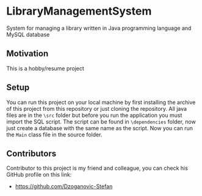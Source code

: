 # LibraryManagementSystem

System for managing a library written in Java programming language and MySQL database

## Motivation

This is a hobby/resume project

## Setup

You can run this project on your local machine by first installing the archive of this project from this repository or just cloning the repository. All java files are in the `\src` folder but before you run the application you must import the SQL script. The script can be found in `\dependencies` folder, now just create a database with the same name as the script. Now you can run the `Main` class file in the source folder.

## Contributors

Contributor to this project is my friend and colleague, you can check his GitHub profile on this link:

- https://github.com/Dzoganovic-Stefan
